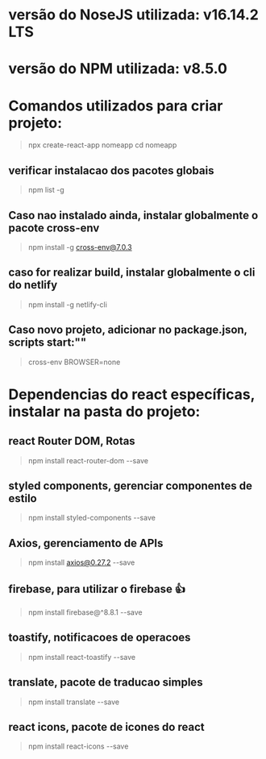 # versão do NoseJS utilizada: v16.14.2 LTS

# versão do NPM utilizada: v8.5.0

# Comandos utilizados para criar projeto:

> npx create-react-app nomeapp
> cd nomeapp

## verificar instalacao dos pacotes globais

> npm list -g

## Caso nao instalado ainda, instalar globalmente o pacote cross-env

> npm install -g cross-env@7.0.3

## caso for realizar build, instalar globalmente o cli do netlify

> npm install -g netlify-cli

## Caso novo projeto, adicionar no package.json, scripts start:""

> cross-env BROWSER=none

# Dependencias do react específicas, instalar na pasta do projeto:

## react Router DOM, Rotas

> npm install react-router-dom --save

## styled components, gerenciar componentes de estilo

> npm install styled-components --save

## Axios, gerenciamento de APIs

> npm install axios@0.27.2 --save

## firebase, para utilizar o firebase 👍

> npm install firebase@^8.8.1 --save

## toastify, notificacoes de operacoes

> npm install react-toastify --save

## translate, pacote de traducao simples

> npm install translate --save

## react icons, pacote de icones do react

> npm install react-icons --save
